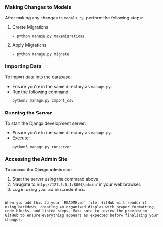 ```markdown
```
### Making Changes to Models

After making any changes to `models.py`, perform the following steps:

1. Create Migrations
   ```
   - python manage.py makemigrations
   ```
3. Apply Migrations
   ```
   - python manage.py migrate
   ```

### Importing Data

To import data into the database:

- Ensure you're in the same directory as `manage.py`.
- Run the following command:
  ```
  python3 manage.py import_csv
  ```

### Running the Server

To start the Django development server:

- Ensure you're in the same directory as `manage.py`.
- Execute:
  ```
  python3 manage.py runserver
  ```

### Accessing the Admin Site

To access the Django admin site:

1. Start the server using the command above.
2. Navigate to `http://127.0.0.1:8000/admin/` in your web browser.
3. Log in using your admin credentials.
```

When you add this to your `README.md` file, GitHub will render it using Markdown, creating an organized display with proper formatting, code blocks, and listed steps. Make sure to review the preview on GitHub to ensure everything appears as expected before finalizing your changes.
